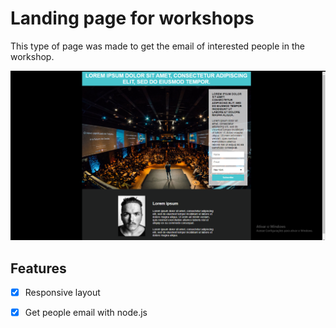 # Landing page for workshops
This type of page was made to get the email of interested people in the workshop. 

![](/assets/Page.png)

## Features
-[x] Responsive layout
-[x] Get people email with node.js 



